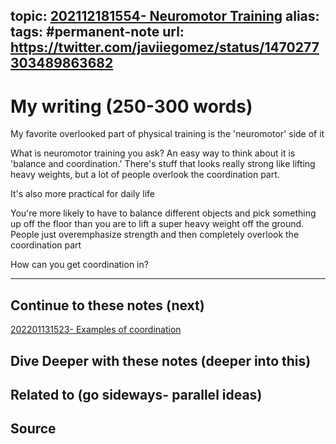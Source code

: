 topic: [202112181554- Neuromotor Training](.md)
alias: 
tags: #permanent-note
url: https://twitter.com/javiiegomez/status/1470277303489863682
---

# My writing (250-300 words)

My favorite overlooked part of physical training is the 'neuromotor' side of it

What is neuromotor training you ask? An easy way to think about it is 'balance and coordination.' There's stuff that looks really strong like lifting heavy weights, but a lot of people overlook the coordination part.

It's also more practical for daily life

You're more likely to have to balance different objects and pick something up off the floor than you are to lift a super heavy weight off the ground. People just overemphasize strength and then completely overlook the coordination part

How can you get coordination in?

---
## Continue to these notes (next)
[202201131523- Examples of coordination](202201131523-%20Examples%20of%20coordination)
		
## Dive Deeper with these notes (deeper into this)
		
## Related to (go sideways- parallel ideas)
	
## Source
